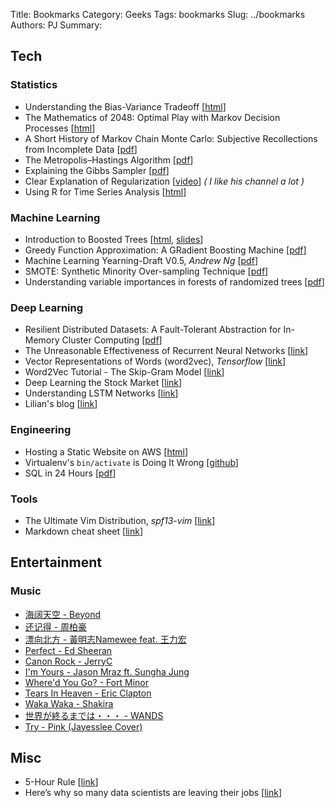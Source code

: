 Title: Bookmarks
Category: Geeks
Tags: bookmarks
Slug: ../bookmarks
Authors: PJ
Summary: 


## **Tech**
### Statistics
* Understanding the Bias-Variance Tradeoff [[html](http://scott.fortmann-roe.com/docs/BiasVariance.html)]
* The Mathematics of 2048: Optimal Play with Markov Decision Processes [[html](http://jdlm.info/articles/2018/03/18/markov-decision-process-2048.html)]
* A Short History of Markov Chain Monte Carlo: Subjective Recollections from Incomplete Data [[pdf](https://arxiv.org/pdf/0808.2902.pdf)]
* The Metropolis–Hastings Algorithm [[pdf](https://arxiv.org/pdf/1504.01896.pdf)]
* Explaining the Gibbs Sampler [[pdf](http://www.math.umd.edu/~slud/s705/CasellaGeorgeAMSTAT1992.pdf)]
* Clear Explanation of Regularization [[video](https://youtu.be/sO4ZirJh9ds)] *( I like his channel a lot )*
* Using R for Time Series Analysis [[html](http://a-little-book-of-r-for-time-series.readthedocs.io/en/latest/src/timeseries.html)]

### Machine Learning
* Introduction to Boosted Trees [[html](http://xgboost.readthedocs.io/en/latest/model.html), [slides](https://homes.cs.washington.edu/~tqchen/pdf/BoostedTree.pdf)]
* Greedy Function Approximation: A GRadient Boosting Machine [[pdf](https://statweb.stanford.edu/~jhf/ftp/trebst.pdf)]
* Machine Learning Yearning-Draft V0.5, *Andrew Ng* [[pdf](https://tensorflowkorea.files.wordpress.com/2016/12/machine_learning_yearning_v0-5.pdf)]
* SMOTE: Synthetic Minority Over-sampling Technique [[pdf](https://www.jair.org/media/953/live-953-2037-jair.pdf)]
* Understanding variable importances in forests of randomized trees [[pdf](https://papers.nips.cc/paper/4928-understanding-variable-importances-in-forests-of-randomized-trees.pdf)]

### Deep Learning
* Resilient Distributed Datasets: A Fault-Tolerant Abstraction for In-Memory Cluster Computing [[pdf](https://www.usenix.org/system/files/conference/nsdi12/nsdi12-final138.pdf)]
* The Unreasonable Effectiveness of Recurrent Neural Networks [[link](http://karpathy.github.io/2015/05/21/rnn-effectiveness/)]
* Vector Representations of Words (word2vec), *Tensorflow* [[link](https://www.tensorflow.org/tutorials/word2vec)]
* Word2Vec Tutorial - The Skip-Gram Model [[link](http://mccormickml.com/2016/04/19/word2vec-tutorial-the-skip-gram-model/)]
* Deep Learning the Stock Market [[link](https://medium.com/@TalPerry/deep-learning-the-stock-market-df853d139e02)]
* Understanding LSTM Networks [[link](http://colah.github.io/posts/2015-08-Understanding-LSTMs/)]
* Lilian's blog [[link](https://lilianweng.github.io/lil-log/)]

### Engineering
* Hosting a Static Website on AWS [[html](https://docs.aws.amazon.com/AmazonS3/latest/dev/website-hosting-custom-domain-walkthrough.html)]
* Virtualenv's `bin/activate` is Doing It Wrong [[github](https://gist.github.com/datagrok/2199506)]
* SQL in 24 Hours [[pdf](http://ptgmedia.pearsoncmg.com/images/9780672335419/samplepages/0672335417.pdf)]

### Tools
* The Ultimate Vim Distribution, *spf13-vim* [[link](http://vim.spf13.com/)]
* Markdown cheat sheet [[link](https://beegit.com/markdown-cheat-sheet)]

## **Entertainment**
### Music
* [海阔天空 - Beyond](https://youtu.be/qu_FSptjRic)
* [还记得 - 周柏豪](https://youtu.be/caGhQ2tXAiM)
* [漂向北方 - 黃明志Namewee feat. 王力宏](https://youtu.be/qIF8xvSA0Gw)
* [Perfect - Ed Sheeran](https://youtu.be/2Vv-BfVoq4g)
* [Canon Rock - JerryC](https://youtu.be/by8oyJztzwo)
* [I'm Yours - Jason Mraz ft. Sungha Jung](https://youtu.be/d_QsH92iZYk)
* [Where'd You Go? - Fort Minor](https://youtu.be/feeuoERYOV0)
* [Tears In Heaven - Eric Clapton](https://youtu.be/JxPj3GAYYZ0)
* [Waka Waka - Shakira](https://youtu.be/pRpeEdMmmQ0)
* [世界が終るまでは・・・ - WANDS](https://youtu.be/3-2WpEy1qPQ)
* [Try - Pink (Jayesslee Cover)](https://youtu.be/4SnFcAaIAvs)

## **Misc**
* 5-Hour Rule [[link](https://medium.com/the-mission/the-5-hour-rule-if-youre-not-spending-5-hours-per-week-learning-you-re-being-irresponsible-791c3f18f5e6)]
* Here’s why so many data scientists are leaving their jobs [[link](https://towardsdatascience.com/why-so-many-data-scientists-are-leaving-their-jobs-a1f0329d7ea4)]




